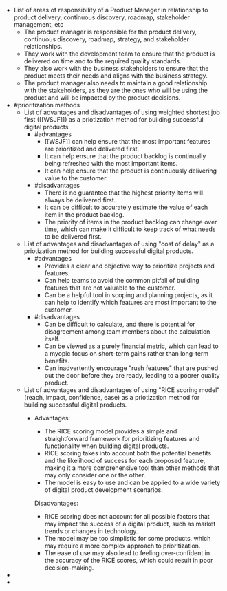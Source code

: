 - List of areas of responsibility of a Product Manager in relationship to product delivery, continuous discovery, roadmap, stakeholder management, etc
	- The product manager is responsible for the product delivery, continuous discovery, roadmap, strategy, and stakeholder relationships.
	- They work with the development team to ensure that the product is delivered on time and to the required quality standards.
	- They also work with the business stakeholders to ensure that the product meets their needs and aligns with the business strategy.
	- The product manager also needs to maintain a good relationship with the stakeholders, as they are the ones who will be using the product and will be impacted by the product decisions.
- #prioritization methods
	- List of advantages and disadvantages of using weighted shortest job first ([[WSJF]]) as a priotization method for building successful digital products.
		- #advantages
			- [[WSJF]] can help ensure that the most important features are prioritized and delivered first.
			- It can help ensure that the product backlog is continually being refreshed with the most important items.
			- It can help ensure that the product is continuously delivering value to the customer.
		- #disadvantages
			- There is no guarantee that the highest priority items will always be delivered first.
			- It can be difficult to accurately estimate the value of each item in the product backlog.
			- The priority of items in the product backlog can change over time, which can make it difficult to keep track of what needs to be delivered first.
	- List of advantages and disadvantages of using "cost of delay" as a priotization method for building successful digital products.
		- #advantages
			- Provides a clear and objective way to prioritize projects and features.
			- Can help teams to avoid the common pitfall of building features that are not valuable to the customer.
			- Can be a helpful tool in scoping and planning projects, as it can help to identify which features are most important to the customer.
		- #disadvantages
			- Can be difficult to calculate, and there is potential for disagreement among team members about the calculation itself.
			- Can be viewed as a purely financial metric, which can lead to a myopic focus on short-term gains rather than long-term benefits.
			- Can inadvertently encourage "rush features" that are pushed out the door before they are ready, leading to a poorer quality product.
	- List of advantages and disadvantages of using "RICE scoring model" (reach, impact, confidence, ease) as a priotization method for building successful digital products.
		- Advantages:
		  * The RICE scoring model provides a simple and straightforward framework for prioritizing features and functionality when building digital products.
		  * RICE scoring takes into account both the potential benefits and the likelihood of success for each proposed feature, making it a more comprehensive tool than other methods that may only consider one or the other.
		  * The model is easy to use and can be applied to a wide variety of digital product development scenarios.
		  
		  Disadvantages:
		  * RICE scoring does not account for all possible factors that may impact the success of a digital product, such as market trends or changes in technology.
		  * The model may be too simplistic for some products, which may require a more complex approach to prioritization.
		  * The ease of use may also lead to feeling over-confident in the accuracy of the RICE scores, which could result in poor decision-making.
-
-